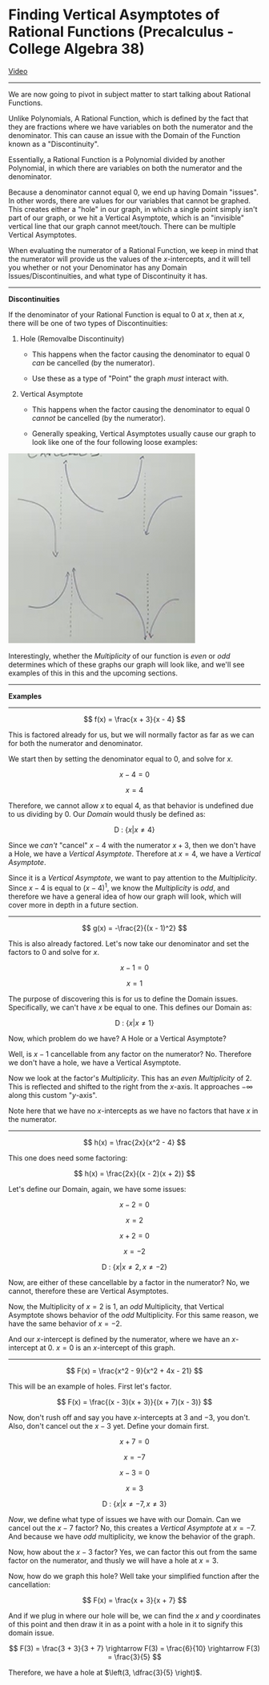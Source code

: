 # Finding Vertical Asymptotes of Rational Functions (Precalculus - College Algebra 38)

[Video](https://www.youtube.com/watch?v=y-bSJaEonho)

---

We are now going to pivot in subject matter to start talking about Rational
Functions.

Unlike Polynomials, A Rational Function, which is defined by the fact that they
are fractions where we have variables on both the numerator and the denominator.
This can cause an issue with the Domain of the Function known as a
"Discontinuity".

Essentially, a Rational Function is a Polynomial divided by another Polynomial,
in which there are variables on both the numerator and the denominator.

Because a denominator cannot equal $0$, we end up having Domain "issues". In
other words, there are values for our variables that cannot be graphed. This
creates either a "hole" in our graph, in which a single point simply isn't part
of our graph, or we hit a Vertical Asymptote, which is an "invisible" vertical
line that our graph cannot meet/touch. There can be multiple Vertical
Asymptotes.

When evaluating the numerator of a Rational Function, we keep in mind that the
numerator will provide us the values of the $x$-intercepts, and it will tell you
whether or not your Denominator has any Domain Issues/Discontinuities, and what
type of Discontinuity it has.

---

**Discontinuities**

If the denominator of your Rational Function is equal to $0$ at $x$, then at
$x$, there will be one of two types of Discontinuities:

1. Hole (Removalbe Discontinuity)

   - This happens when the factor causing the denominator to equal $0$ _can_ be
     cancelled (by the numerator).

   - Use these as a type of "Point" the graph _must_ interact with.

2. Vertical Asymptote

   - This happens when the factor causing the denominator to equal $0$ _cannot_
     be cancelled (by the numerator).

   - Generally speaking, Vertical Asymptotes usually cause our graph to look
     like one of the four following loose examples:

![image 037_1](./037_1.png)

Interestingly, whether the _Multiplicity_ of our function is _even_ or _odd_
determines which of these graphs our graph will look like, and we'll see
examples of this in this and the upcoming sections.

---

**Examples**

---

$$ f(x) = \frac{x + 3}{x - 4} $$

This is factored already for us, but we will normally factor as far as we can
for both the numerator and denominator.

We start then by setting the denominator equal to $0$, and solve for $x$.

$$ x - 4 = 0 $$

$$ x = 4 $$

Therefore, we cannot allow $x$ to equal $4$, as that behavior is undefined due
to us dividing by $0$. Our _Domain_ would thusly be defined as:

$$ \text{D : } \left\{x | x \neq 4 \right\}$$

Since we _can't_ "cancel" $x - 4$ with the numerator $x + 3$, then we don't have
a Hole, we have a _Vertical Asymptote_. Therefore at $x = 4$, we have a
_Vertical Asymptote_.

Since it is a _Vertical Asymptote_, we want to pay attention to the
_Multiplicity_. Since $x - 4$ is equal to $(x - 4)^1$, we know the
_Multiplicity_ is _odd_, and therefore we have a general idea of how our graph
will look, which will cover more in depth in a future section.

---

$$ g(x) = -\frac{2}{(x - 1)^2} $$

This is also already factored. Let's now take our denominator and set the
factors to $0$ and solve for $x$.

$$ x - 1 = 0 $$

$$ x = 1 $$

The purpose of discovering this is for us to define the Domain issues.
Specifically, we can't have $x$ be equal to one. This defines our Domain as:

$$ \text{D : } \left\{x | x \neq 1 \right\}$$

Now, which problem do we have? A Hole or a Vertical Asymptote?

Well, is $x - 1$ cancellable from any factor on the numerator? No. Therefore we
don't have a hole, we have a Vertical Asymptote.

Now we look at the factor's _Multiplicity_. This has an _even_ _Multiplicity_ of
$2$. This is reflected and shifted to the right from the $x$-axis. It approaches
$-\infty$ along this custom "$y$-axis".

Note here that we have no $x$-intercepts as we have no factors that have $x$ in
the numerator.

---

$$ h(x) = \frac{2x}{x^2 - 4} $$

This one does need some factoring:

$$ h(x) = \frac{2x}{(x - 2)(x + 2)} $$

Let's define our Domain, again, we have some issues:

$$ x - 2 = 0 $$

$$ x = 2 $$

$$ x + 2 = 0 $$

$$ x = -2 $$

$$ \text{D : } \left\{x | x \neq 2, x \neq -2 \right\} $$

Now, are either of these cancellable by a factor in the numerator? No, we
cannot, therefore these are Vertical Asymptotes.

Now, the Multiplicity of $x = 2$ is $1$, an _odd_ Multiplicity, that Vertical
Asymptote shows behavior of the _odd_ Multiplicity. For this same reason, we
have the same behavior of $x = -2$.

And our $x$-intercept is defined by the numerator, where we have an
$x$-intercept at $0$. $x = 0$ is an $x$-intercept of this graph.

---

$$ F(x) = \frac{x^2 - 9}{x^2 + 4x - 21} $$

This will be an example of holes. First let's factor.

$$ F(x) = \frac{(x - 3)(x + 3)}{(x + 7)(x - 3)} $$

Now, don't rush off and say you have $x$-intercepts at $3$ and $-3$, you don't.
Also, don't cancel out the $x - 3$ yet. Define your domain first.

$$ x + 7 = 0 $$

$$ x = -7 $$

$$ x - 3 = 0 $$

$$ x = 3 $$

$$ \text{D : } \left\{x | x \neq -7, x \neq 3 \right\} $$

_Now_, we define what type of issues we have with our Domain. Can we cancel out
the $x - 7$ factor? No, this creates a _Vertical Asymptote_ at $x = -7$. And
because we have _odd_ multiplicity, we know the behavior of the graph.

Now, how about the $x - 3$ factor? Yes, we can factor this out from the same
factor on the numerator, and thusly we will have a hole at $x = 3$.

Now, how do we graph this hole? Well take your simplified function after the
cancellation:

$$ F(x) = \frac{x + 3}{x + 7} $$

And if we plug in where our hole will be, we can find the $x$ and $y$
coordinates of this point and then draw it in as a point with a hole in it to
signify this domain issue.

$$ F(3) = \frac{3 + 3}{3 + 7} \rightarrow F(3) = \frac{6}{10} \rightarrow F(3) = \frac{3}{5} $$

Therefore, we have a hole at $\left(3, \dfrac{3}{5} \right)$.
